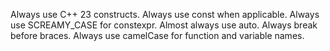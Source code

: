 Always use C++ 23 constructs.
Always use const when applicable.
Always use SCREAMY_CASE for constexpr.
Almost always use auto.
Always break before braces.
Always use camelCase for function and variable names.